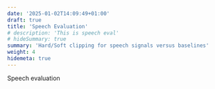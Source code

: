 ```yaml
---
date: '2025-01-02T14:09:49+01:00'
draft: true
title: 'Speech Evaluation'
# description: 'This is speech eval'
# hideSummary: true
summary: 'Hard/Soft clipping for speech signals versus baselines'
weight: 4
hidemeta: true
---
```


Speech evaluation 